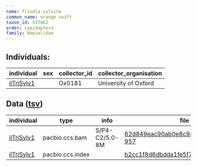 ```yaml
---
name: Triodia sylvina
common_name: orange swift
taxon_id: 537462
order: Lepidoptera
family: Hepialidae
---
```


## Individuals:

| individual | sex | collector_id | collector_organisation |
| ---------- | --- | ------------ | ---------------------- |
| [ilTriSylv1](ilTriSylv1.md) |  | Ox0181 | University of Oxford |

## Data ([tsv](Triodia_sylvina_data.tsv))

| individual | type | info | file |
| ---------- | ---- | ---- | ---- |
| [ilTriSylv1](ilTriSylv1.md) | pacbio.ccs.bam | S/P4-C2/5.0-8M | [62d849eac90ab0e8c98d7cf4833b1b71-957](https://darwin.cog.sanger.ac.uk/insects/Triodia_sylvina/ilTriSylv1/genomic_data/pacbio/m64089_191021_113836.bc1012_BAK8A_OA--bc1012_BAK8A_OA.ccs.bam) |
| [ilTriSylv1](ilTriSylv1.md) | pacbio.ccs.index |  | [b2cc1f8d6dbdda1fe5f7fc1c0e51670c-2](https://darwin.cog.sanger.ac.uk/insects/Triodia_sylvina/ilTriSylv1/genomic_data/pacbio/m64089_191021_113836.bc1012_BAK8A_OA--bc1012_BAK8A_OA.ccs.bam.pbi) |
